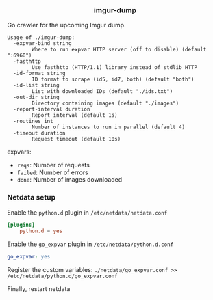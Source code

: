 <h3 align="center">imgur-dump</h3>

Go crawler for the upcoming Imgur dump.

```
Usage of ./imgur-dump:
  -expvar-bind string
        Where to run expvar HTTP server (off to disable) (default ":6960")
  -fasthttp
        Use fasthttp (HTTP/1.1) library instead of stdlib HTTP
  -id-format string
        ID format to scrape (id5, id7, both) (default "both")
  -id-list string
        List with downloaded IDs (default "./ids.txt")
  -out-dir string
        Directory containing images (default "./images")
  -report-interval duration
        Report interval (default 1s)
  -routines int
        Number of instances to run in parallel (default 4)
  -timeout duration
        Request timeout (default 10s)
```

expvars:
 - `reqs`: Number of requests
 - `failed`: Number of errors
 - `done`: Number of images downloaded

### Netdata setup

Enable the `python.d` plugin in `/etc/netdata/netdata.conf`
```toml
[plugins]
    python.d = yes
```

Enable the `go_expvar` plugin in `/etc/netdata/python.d.conf`
```yaml
go_expvar: yes
```

Register the custom variables:
`./netdata/go_expvar.conf >> /etc/netdata/python.d/go_expvar.conf`

Finally, restart netdata
